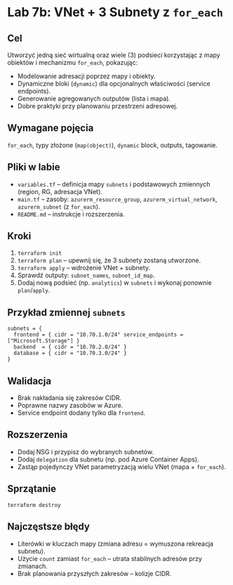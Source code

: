 # Lab 7b: VNet + 3 Subnety z `for_each`

## Cel
Utworzyć jedną sieć wirtualną oraz wiele (3) podsieci korzystając z mapy obiektów i mechanizmu `for_each`, pokazując:
- Modelowanie adresacji poprzez mapy i obiekty.
- Dynamiczne bloki (`dynamic`) dla opcjonalnych właściwości (service endpoints).
- Generowanie agregowanych outputów (lista i mapa).
- Dobre praktyki przy planowaniu przestrzeni adresowej.

## Wymagane pojęcia
`for_each`, typy złożone (`map(object)`), `dynamic` block, outputs, tagowanie.

## Pliki w labie
- `variables.tf` – definicja mapy `subnets` i podstawowych zmiennych (region, RG, adresacja VNet).
- `main.tf` – zasoby: `azurerm_resource_group`, `azurerm_virtual_network`, `azurerm_subnet` (z `for_each`).
- `README.md` – instrukcje i rozszerzenia.

## Kroki
1. `terraform init`
2. `terraform plan` – upewnij się, że 3 subnety zostaną utworzone.
3. `terraform apply` – wdrożenie VNet + subnety.
4. Sprawdź outputy: `subnet_names`, `subnet_id_map`.
5. Dodaj nową podsieć (np. `analytics`) w `subnets` i wykonaj ponownie `plan`/`apply`.

## Przykład zmiennej `subnets`
```hcl
subnets = {
  frontend = { cidr = "10.70.1.0/24" service_endpoints = ["Microsoft.Storage"] }
  backend  = { cidr = "10.70.2.0/24" }
  database = { cidr = "10.70.3.0/24" }
}
```

## Walidacja
- Brak nakładania się zakresów CIDR.
- Poprawne nazwy zasobów w Azure.
- Service endpoint dodany tylko dla `frontend`.

## Rozszerzenia
- Dodaj NSG i przypisz do wybranych subnetów.
- Dodaj `delegation` dla subnetu (np. pod Azure Container Apps).
- Zastąp pojedynczy VNet parametryzacją wielu VNet (mapa + `for_each`).

## Sprzątanie
`terraform destroy`

## Najczęstsze błędy
- Literówki w kluczach mapy (zmiana adresu = wymuszona rekreacja subnetu).
- Użycie `count` zamiast `for_each` – utrata stabilnych adresów przy zmianach.
- Brak planowania przyszłych zakresów – kolizje CIDR.
